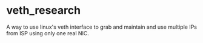 veth_research
=============

A way to use linux's veth interface to grab and maintain and use multiple IPs from ISP using only one real NIC.
